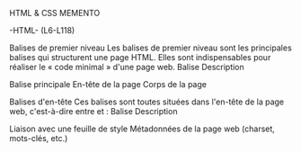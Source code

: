 HTML & CSS MEMENTO

-HTML- (L6-L118)

Balises de premier niveau
Les balises de premier niveau sont les principales balises qui structurent une page HTML. Elles sont indispensables pour réaliser le « code minimal » d'une page web.
Balise Description

<html>	Balise principale
<head>	En-tête de la page
<body>	Corps de la page

Balises d'en-tête
Ces balises sont toutes situées dans l'en-tête de la page web, c'est-à-dire entre <head> et </head> :
Balise Description

<link />	Liaison avec une feuille de style
<meta />	Métadonnées de la page web (charset, mots-clés, etc.)
<script>	Code JavaScript
<style>	Code CSS
<title>	Titre de la page

Balises de structuration du texte
Balise Description
<abbr> Abréviation

<blockquote>	Citation (longue)
<cite>	Citation du titre d'une œuvre ou d'un évènement
<q>	Citation (courte)
<sup>	Exposant
<sub>	Indice
<strong>	Mise en valeur forte
<em>	Mise en valeur normale
<mark>	Mise en valeur visuelle
<h1> <h2>	Titre de niveau 1…
<h3> <h4>	
<h5> <h6>	
<img />	Image
<figure>	Figure (image, code, etc.)
<figcaption>	Description de la figure
<audio>	Son
<video>	Vidéo
<source>	Format source pour les balises <audio>  et <video>
<a>	Lien hypertexte
<br />	Retour à la ligne
<p>	Paragraphe
<hr />	Ligne de séparation horizontale
<address>	Adresse de contact
<del>	Texte supprimé
<ins>	Texte inséré
<dfn>	Définition
<kbd>	Saisie clavier
<pre>	Affichage formaté (pour les codes sources)
<progress>	Barre de progression
<time>	Date ou heure

Balises de listes
Cette section énumère toutes les balises HTML permettant de créer des listes (listes à puces, listes numérotées, listes de définitions…)
Balise Description

<ul>	Liste à puces, non numérotée
<ol>	Liste numérotée
<li>	Élément de la liste à puces
<dl>	Liste de définitions
<dt>	Terme à définir
<dd>	Définition du terme

Balises de tableau
Balise Description

<table>	Tableau
<caption>	Titre du tableau
<tr>	Ligne de tableau
<th>	Cellule d'en-tête
<td>	Cellule
<thead>	Section de l'en-tête du tableau
<tbody>	Section du corps du tableau
<tfoot>	Section du pied du tableau

Balises de formulaire
Balise Description

<form>	Formulaire
<fieldset>	Groupe de champs
<legend>	Titre d'un groupe de champs
<label>	Libellé d'un champ
<input />	Champ de formulaire (texte, mot de passe, case à cocher, bouton, etc.)
<textarea>	Zone de saisie multiligne
<select>	Liste déroulante
<option>	Élément d'une liste déroulante
<optgroup>	Groupe d'éléments d'une liste déroulante

Balises sectionnantes
Ces balises permettent de construire le squelette de notre site web.
Balise Description

<header>	En-tête
<nav>	Liens principaux de navigation
<footer>	Pied de page
<section>	Section de page
<article>	Article (contenu autonome)
<aside>	Informations complémentaires

Balises génériques
Les balises génériques sont des balises qui n'ont pas de sens sémantique. En effet, toutes les autres balises HTML ont un sens : <p> signifie « paragraphe », <h2> signifie « sous-titre », etc. Parfois, on a besoin d'utiliser des balises génériques (aussi appelées balises universelles) car aucune des autres balises ne convient. On utilise le plus souvent des balises génériques pour construire son design.
Il y a deux balises génériques : l'une est inline, l'autre est block.
Balise Description
<span> Balise générique de type inline

<div>	Balise générique de type block
Ces balises ont un intérêt uniquement si vous leur associez un attribut class  , id  ou style  :
•	class  : indique le nom de la classe CSS à utiliser.
•	id  : donne un nom à la balise. Ce nom doit être unique sur toute la page car il permet d'identifier la balise. Vous pouvez vous servir de l'ID pour de nombreuses choses, par exemple pour créer un lien vers une ancre, pour un style CSS de type ID, pour des manipulations en JavaScript, etc.
•	style  : cet attribut vous permet d'indiquer directement le code CSS à appliquer. Vous n'êtes donc pas obligé d'avoir une feuille de style à part, vous pouvez mettre directement les attributs CSS. Notez qu'il est préférable de ne pas utiliser cet attribut et de passer à la place par une feuille de style externe, car cela rend votre site plus facile à mettre à jour par la suite.
Ces trois attributs ne sont pas réservés aux balises génériques : vous pouvez aussi les utiliser sans aucun problème dans la plupart des autres balises.

-CSS- (L120-L...)

Propriétés de mise en forme du texte
Propriété Valeurs (exemples) Description
font-family police1, police2, police3, serif, sans-serif, monospace Nom de police
@font-face Nom et source de la police Police personnalisée
font-size 1.3em, 16px, 120%... Taille du texte
font-weight bold, normal Gras
font-style italic, oblique, normal Italique
text-decoration underline, overline, line-through, blink, none Soulignement, ligne au-dessus, barré ou clignotant
font-variant small-caps, normal Petites capitales
text-transform capitalize, lowercase, uppercase Capitales
font - Super propriété de police. Combine : font-weight , font-style , font-size , font-variant , font-family .
text-align left, center, right, justify Alignement horizontal
vertical-align baseline, middle, sub, super, top, bottom Alignement vertical (cellules de tableau ou éléments inline-block uniquement)
line-height 18px, 120%, normal... Hauteur de ligne
text-indent 25px Alinéa
white-space pre, nowrap, normal Césure
word-wrap break-word, normal Césure forcée
text-shadow 5px 5px 2px blue
(horizontale, verticale, fondu, couleur) Ombre de texte

Propriétés de couleur et de fond
Propriété Valeurs (exemples) Description
color nom, rgb(rouge,vert,bleu), rgba(rouge,vert,bleu,transparence), #CF1A20... Couleur du texte
background-color Identique à color Couleur de fond
background-image url('image.png') Image de fond
background-attachment fixed, scroll Fond fixe
background-repeat repeat-x, repeat-y, no-repeat, repeat Répétition du fond
background-position (x y), top, center, bottom, left, right Position du fond
background - Super propriété du fond. Combine : background-image , background-repeat , background-attachment , background-position
opacity 0.5 Transparence
Propriétés des boîtes
Propriété Valeurs (exemples) Description
width 150px, 80%... Largeur
height 150px, 80%... Hauteur
min-width 150px, 80%... Largeur minimale
max-width 150px, 80%... Largeur maximale
min-height 150px, 80%... Hauteur minimale
max-height 150px, 80%... Hauteur maximale
margin-top 23px Marge en haut
margin-left 23px Marge à gauche
margin-right 23px Marge à droite
margin-bottom 23px Marge en bas
margin 23px 5px 23px 5px
(haut, droite, bas, gauche) Super-propriété de marge.
Combine : margin-top , margin-right , margin-bottom , margin-left .
padding-left 23px Marge intérieure à gauche
padding-right 23px Marge intérieure à droite
padding-bottom 23px Marge intérieure en bas
padding-top 23px Marge intérieure en haut
padding 23px 5px 23px 5px
(haut, droite, bas, gauche) Super-propriété de marge intérieure.
Combine : padding-top , padding-right , padding-bottom , padding-left .
border-width 3px Épaisseur de bordure
border-color nom, rgb(rouge,vert,bleu), rgba(rouge,vert,bleu,transparence), #CF1A20... Couleur de bordure
border-style solid, dotted, dashed, double, groove, ridge, inset, outset Type de bordure
border 3px solid black Super-propriété de bordure. Combine ,border-width , border-color , border-style .
Existe aussi en versionborder-top , border-right , border-bottom , border-left .
border-radius 5px Bordure arrondie
box-shadow 6px 6px 0px black
(horizontale, verticale, fondu, couleur) Ombre de boîte
Propriétés de positionnement et d'affichage
Propriété Valeurs (exemples) Description
display block, inline, inline-block, table, table-cell, none... Type d'élément ( block , inline , inline-block , none …)
visibility visible, hidden Visibilité
clip rect (0px, 60px, 30px, 0px)
rect (haut, droite, bas, gauche) Affichage d'une partie de l'élément
overflow auto, scroll, visible, hidden Comportement en cas de dépassement
float left, right, none Flottant
clear left, right, both, none Arrêt d'un flottant
position relative, absolute, static Positionnement
top 20px Position par rapport au haut
bottom 20px Position par rapport au bas
left 20px Position par rapport à la gauche
right 20px Position par rapport à la droite
z-index 10 Ordre d'affichage en cas de superposition.
La plus grande valeur est affichée par-dessus les autres.
Propriétés des listes
Propriété Valeurs (exemples) Description
list-style-type disc, circle, square, decimal, lower-roman, upper-roman, lower-alpha, upper-alpha, none Type de liste
list-style-position inside, outside Position en retrait
list-style-image url('puce.png') Puce personnalisée
list-style - Super-propriété de liste. Combine list-style-type , ,list-style-position , list-style-image .
Propriétés des tableaux
Propriété Valeurs (exemples) Description
border-collapse collapse, separate Fusion des bordures
empty-cells hide, show Affichage des cellules vides
caption-side bottom, top Position du titre du tableau
Autres propriétés
Propriété Valeurs (exemple) Description
cursor crosshair, default, help, move, pointer, progress, text, wait, e-resize, ne-resize, auto... Curseur de souris
